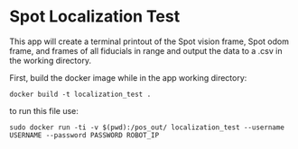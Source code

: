 # Spot Localization Test

This app will create a terminal printout of the Spot vision frame, Spot odom frame, and frames of all fiducials in range and output the data to a .csv in the working directory.

First, build the docker image while in the app working directory:

```docker build -t localization_test .```

to run this file use:



```sudo docker run -ti -v $(pwd):/pos_out/ localization_test --username USERNAME --password PASSWORD ROBOT_IP```
